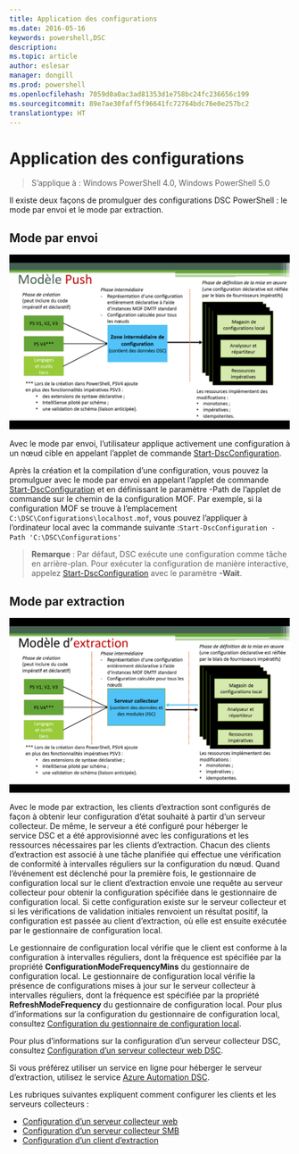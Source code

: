 ```yaml
---
title: Application des configurations
ms.date: 2016-05-16
keywords: powershell,DSC
description: 
ms.topic: article
author: eslesar
manager: dongill
ms.prod: powershell
ms.openlocfilehash: 7059d0a0ac3ad81353d1e758bc24fc236656c199
ms.sourcegitcommit: 89e7ae30faff5f96641fc72764bdc76e0e257bc2
translationtype: HT
---
```

# <a name="enacting-configurations"></a>Application des configurations

>S’applique à : Windows PowerShell 4.0, Windows PowerShell 5.0

Il existe deux façons de promulguer des configurations DSC PowerShell : le mode par envoi et le mode par extraction.

## <a name="push-mode"></a>Mode par envoi

![Mode par envoi](images/Push.png "Fonctionnement du mode par envoi")

Avec le mode par envoi, l’utilisateur applique activement une configuration à un nœud cible en appelant l’applet de commande [Start-DscConfiguration](https://technet.microsoft.com/en-us/library/dn521623.aspx).

Après la création et la compilation d’une configuration, vous pouvez la promulguer avec le mode par envoi en appelant l’applet de commande [Start-DscConfiguration](https://technet.microsoft.com/en-us/library/dn521623.aspx) et en définissant le paramètre -Path de l’applet de commande sur le chemin de la configuration MOF. Par exemple, si la configuration MOF se trouve à l’emplacement `C:\DSC\Configurations\localhost.mof`, vous pouvez l’appliquer à l’ordinateur local avec la commande suivante :`Start-DscConfiguration -Path 'C:\DSC\Configurations'`

> __Remarque__ : Par défaut, DSC exécute une configuration comme tâche en arrière-plan. Pour exécuter la configuration de manière interactive, appelez [Start-DscConfiguration](https://technet.microsoft.com/library/dn521623.aspx) avec le paramètre __-Wait__.


## <a name="pull-mode"></a>Mode par extraction

![Mode par extraction](images/Pull.png "Fonctionnement du mode par extraction")

Avec le mode par extraction, les clients d’extraction sont configurés de façon à obtenir leur configuration d’état souhaité à partir d’un serveur collecteur. De même, le serveur a été configuré pour héberger le service DSC et a été approvisionné avec les configurations et les ressources nécessaires par les clients d’extraction. Chacun des clients d’extraction est associé à une tâche planifiée qui effectue une vérification de conformité à intervalles réguliers sur la configuration du nœud. Quand l’événement est déclenché pour la première fois, le gestionnaire de configuration local sur le client d’extraction envoie une requête au serveur collecteur pour obtenir la configuration spécifiée dans le gestionnaire de configuration local. Si cette configuration existe sur le serveur collecteur et si les vérifications de validation initiales renvoient un résultat positif, la configuration est passée au client d’extraction, où elle est ensuite exécutée par le gestionnaire de configuration local.

Le gestionnaire de configuration local vérifie que le client est conforme à la configuration à intervalles réguliers, dont la fréquence est spécifiée par la propriété **ConfigurationModeFrequencyMins** du gestionnaire de configuration local. Le gestionnaire de configuration local vérifie la présence de configurations mises à jour sur le serveur collecteur à intervalles réguliers, dont la fréquence est spécifiée par la propriété **RefreshModeFrequency** du gestionnaire de configuration local. Pour plus d’informations sur la configuration du gestionnaire de configuration local, consultez [Configuration du gestionnaire de configuration local](metaConfig.md).

Pour plus d’informations sur la configuration d’un serveur collecteur DSC, consultez [Configuration d’un serveur collecteur web DSC](pullServer.md).

Si vous préférez utiliser un service en ligne pour héberger le serveur d’extraction, utilisez le service [Azure Automation DSC](https://azure.microsoft.com/en-us/documentation/articles/automation-dsc-overview/).

Les rubriques suivantes expliquent comment configurer les clients et les serveurs collecteurs :

- [Configuration d’un serveur collecteur web](pullServer.md)
- [Configuration d’un serveur collecteur SMB](pullServerSMB.md)
- [Configuration d’un client d’extraction](pullClientConfigID.md)

